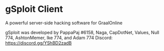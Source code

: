# gSploit Client
A powerful server-side hacking software for GraalOnline

gSploit was developed by PappaPaj #6158, Naga, CapDotNet, Values, Null 774, AshtonMemer, Ike 774, and Adam 774
Discord: https://discord.gg/YShBD2zadB

